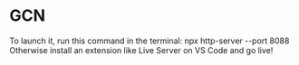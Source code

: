 # GCN

To launch it, run this command in the terminal: npx http-server --port 8088
Otherwise install an extension like Live Server on VS Code and go live!
